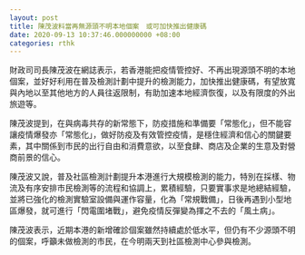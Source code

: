 ```yaml
---
layout: post
title: 陳茂波料當再無源頭不明本地個案　或可加快推出健康碼
date: 2020-09-13 10:37:46.000000000 +08:00
categories: rthk
---
```


財政司司長陳茂波在網誌表示，若香港能把疫情管控好、不再出現源頭不明的本地個案，並好好利用在普及檢測計劃中提升的檢測能力，加快推出健康碼，有望放寬與內地以至其他地方的人員往返限制，有助加速本地經濟恢復，以及有限度的外出旅遊等。

陳茂波提到，在與病毒共存的新常態下，防疫措施和準備要「常態化」，但不能容讓疫情爆發亦「常態化」，做好防疫及有效管控疫情，是穩住經濟和信心的關鍵要素，其中關係到市民的出行自由和消費意欲，以至食肆、商店及企業的生意及對營商前景的信心。

陳茂波又說，普及社區檢測計劃提升本港進行大規模檢測的能力，特別在採樣、物流及有序安排巿民檢測等的流程和協調上，累積經驗，只要實事求是地總結經驗，並將已強化的檢測實驗室設備與運作容量，化為「常規戰備」，日後再遇到小型地區爆發，就可進行「閃電圍堵戰」，避免疫情反彈變為揮之不去的「風土病」。

陳茂波表示，近期本港的新增確診個案雖然持續處於低水平，但仍有不少源頭不明的個案，呼籲未做檢測的市民，在今明兩天到社區檢測中心參與檢測。
